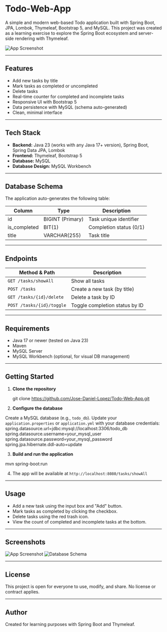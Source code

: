 # Todo-Web-App

A simple and modern web-based Todo application built with Spring Boot, JPA, Lombok, Thymeleaf, Bootstrap 5, and MySQL. This project was created as a learning exercise to explore the Spring Boot ecosystem and server-side rendering with Thymeleaf.

![App Screenshot](https://pplx-res.cloudinary.com/image/upload/v1746878024/user_uploads/64829762/7c720f66-39e0-41bd-ae68-3180154e1c51/CleanShot-2025-05-10-at-13.53.41.jpg)

---

## Features

- Add new tasks by title
- Mark tasks as completed or uncompleted
- Delete tasks
- Real-time counter for completed and incomplete tasks
- Responsive UI with Bootstrap 5
- Data persistence with MySQL (schema auto-generated)
- Clean, minimal interface

---

## Tech Stack

- **Backend:** Java 23 (works with any Java 17+ version), Spring Boot, Spring Data JPA, Lombok
- **Frontend:** Thymeleaf, Bootstrap 5
- **Database:** MySQL
- **Database Design:** MySQL Workbench

---

## Database Schema

The application auto-generates the following table:

| Column        | Type             | Description                    |
|---------------|------------------|--------------------------------|
| id            | BIGINT (Primary) | Task unique identifier         |
| is_completed  | BIT(1)           | Completion status (0/1)        |
| title         | VARCHAR(255)     | Task title                     |

---

## Endpoints

| Method & Path                | Description                           |
|------------------------------|---------------------------------------|
| `GET /tasks/showAll`         | Show all tasks                        |
| `POST /tasks`                | Create a new task (by title)          |
| `GET /tasks/{id}/delete`     | Delete a task by ID                   |
| `POST /tasks/{id}/toggle`    | Toggle completion status by ID        |

---

## Requirements

- Java 17 or newer (tested on Java 23)
- Maven
- MySQL Server
- MySQL Workbench (optional, for visual DB management)

---

## Getting Started

1. **Clone the repository**
   
   git clone https://github.com/Jose-Daniel-Lopez/Todo-Web-App.git

2. **Configure the database**

Create a MySQL database (e.g., `todo_db`). Update your `application.properties` or `application.yml` with your database credentials:
spring.datasource.url=jdbc:mysql://localhost:3306/todo_db 
spring.datasource.username=your_mysql_user 
spring.datasource.password=your_mysql_password 
spring.jpa.hibernate.ddl-auto=update

3. **Build and run the application**

mvn spring-boot:run

4. The app will be available at `http://localhost:8080/tasks/showAll`

---

## Usage

- Add a new task using the input box and "Add" button.
- Mark tasks as completed by clicking the checkbox.
- Delete tasks using the red trash icon.
- View the count of completed and incomplete tasks at the bottom.

---

## Screenshots

![App Screenshot](https://pplx-res.cloudinary.com/image/upload/v1746878024/user_uploads/64829762/7c720f66-39e0-41bd-ae68-3180154e1c51/CleanShot-2025-05-10-at-13.53.41.jpg)
![Database Schema](https://pplx-res.cloudinary.com/image/upload/v1746877956/user_uploads/64829762/31d9b73a-0318-48df-ae94-704f5398ee87/CleanShot-2025-05-10-at-13.52.32-2x.jpg)

---

## License

This project is open for everyone to use, modify, and share. No license or contract applies.

---

## Author

Created for learning purposes with Spring Boot and Thymeleaf.


